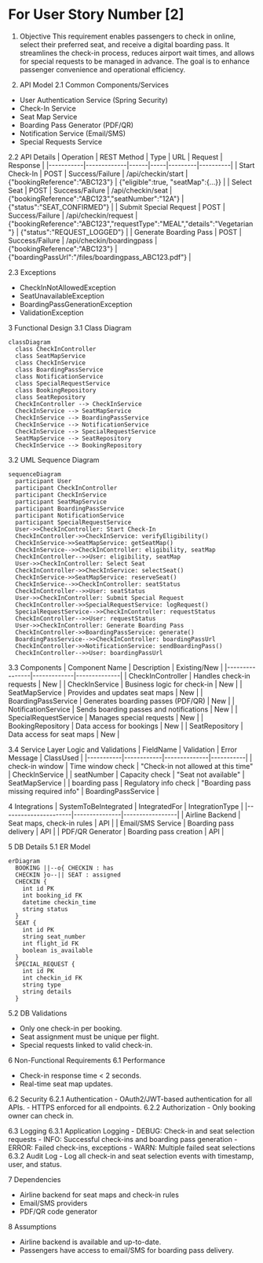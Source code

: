 # For User Story Number [2]
1. Objective
This requirement enables passengers to check in online, select their preferred seat, and receive a digital boarding pass. It streamlines the check-in process, reduces airport wait times, and allows for special requests to be managed in advance. The goal is to enhance passenger convenience and operational efficiency.

2. API Model
  2.1 Common Components/Services
  - User Authentication Service (Spring Security)
  - Check-In Service
  - Seat Map Service
  - Boarding Pass Generator (PDF/QR)
  - Notification Service (Email/SMS)
  - Special Requests Service

  2.2 API Details
  | Operation | REST Method | Type | URL | Request | Response |
  |-----------|-------------|------|-----|---------|----------|
  | Start Check-In | POST | Success/Failure | /api/checkin/start | {"bookingReference":"ABC123"} | {"eligible":true, "seatMap":{...}} |
  | Select Seat | POST | Success/Failure | /api/checkin/seat | {"bookingReference":"ABC123","seatNumber":"12A"} | {"status":"SEAT_CONFIRMED"} |
  | Submit Special Request | POST | Success/Failure | /api/checkin/request | {"bookingReference":"ABC123","requestType":"MEAL","details":"Vegetarian"} | {"status":"REQUEST_LOGGED"} |
  | Generate Boarding Pass | POST | Success/Failure | /api/checkin/boardingpass | {"bookingReference":"ABC123"} | {"boardingPassUrl":"/files/boardingpass_ABC123.pdf"} |

  2.3 Exceptions
  - CheckInNotAllowedException
  - SeatUnavailableException
  - BoardingPassGenerationException
  - ValidationException

3 Functional Design
  3.1 Class Diagram
  ```mermaid
  classDiagram
    class CheckInController
    class SeatMapService
    class CheckInService
    class BoardingPassService
    class NotificationService
    class SpecialRequestService
    class BookingRepository
    class SeatRepository
    CheckInController --> CheckInService
    CheckInService --> SeatMapService
    CheckInService --> BoardingPassService
    CheckInService --> NotificationService
    CheckInService --> SpecialRequestService
    SeatMapService --> SeatRepository
    CheckInService --> BookingRepository
  ```

  3.2 UML Sequence Diagram
  ```mermaid
  sequenceDiagram
    participant User
    participant CheckInController
    participant CheckInService
    participant SeatMapService
    participant BoardingPassService
    participant NotificationService
    participant SpecialRequestService
    User->>CheckInController: Start Check-In
    CheckInController->>CheckInService: verifyEligibility()
    CheckInService->>SeatMapService: getSeatMap()
    CheckInService-->>CheckInController: eligibility, seatMap
    CheckInController-->>User: eligibility, seatMap
    User->>CheckInController: Select Seat
    CheckInController->>CheckInService: selectSeat()
    CheckInService->>SeatMapService: reserveSeat()
    CheckInService-->>CheckInController: seatStatus
    CheckInController-->>User: seatStatus
    User->>CheckInController: Submit Special Request
    CheckInController->>SpecialRequestService: logRequest()
    SpecialRequestService-->>CheckInController: requestStatus
    CheckInController-->>User: requestStatus
    User->>CheckInController: Generate Boarding Pass
    CheckInController->>BoardingPassService: generate()
    BoardingPassService-->>CheckInController: boardingPassUrl
    CheckInController->>NotificationService: sendBoardingPass()
    CheckInController-->>User: boardingPassUrl
  ```

  3.3 Components
  | Component Name | Description | Existing/New |
  |----------------|-------------|--------------|
  | CheckInController | Handles check-in requests | New |
  | CheckInService | Business logic for check-in | New |
  | SeatMapService | Provides and updates seat maps | New |
  | BoardingPassService | Generates boarding passes (PDF/QR) | New |
  | NotificationService | Sends boarding passes and notifications | New |
  | SpecialRequestService | Manages special requests | New |
  | BookingRepository | Data access for bookings | New |
  | SeatRepository | Data access for seat maps | New |

  3.4 Service Layer Logic and Validations
  | FieldName | Validation | Error Message | ClassUsed |
  |-----------|------------|--------------|-----------|
  | check-in window | Time window check | "Check-in not allowed at this time" | CheckInService |
  | seatNumber | Capacity check | "Seat not available" | SeatMapService |
  | boarding pass | Regulatory info check | "Boarding pass missing required info" | BoardingPassService |

4 Integrations
  | SystemToBeIntegrated | IntegratedFor | IntegrationType |
  |----------------------|---------------|-----------------|
  | Airline Backend | Seat maps, check-in rules | API |
  | Email/SMS Service | Boarding pass delivery | API |
  | PDF/QR Generator | Boarding pass creation | API |

5 DB Details
  5.1 ER Model
  ```mermaid
  erDiagram
    BOOKING ||--o{ CHECKIN : has
    CHECKIN }o--|| SEAT : assigned
    CHECKIN {
      int id PK
      int booking_id FK
      datetime checkin_time
      string status
    }
    SEAT {
      int id PK
      string seat_number
      int flight_id FK
      boolean is_available
    }
    SPECIAL_REQUEST {
      int id PK
      int checkin_id FK
      string type
      string details
    }
  ```

  5.2 DB Validations
  - Only one check-in per booking.
  - Seat assignment must be unique per flight.
  - Special requests linked to valid check-in.

6 Non-Functional Requirements
  6.1 Performance
  - Check-in response time < 2 seconds.
  - Real-time seat map updates.

  6.2 Security
    6.2.1 Authentication
    - OAuth2/JWT-based authentication for all APIs.
    - HTTPS enforced for all endpoints.
    6.2.2 Authorization
    - Only booking owner can check in.

  6.3 Logging
    6.3.1 Application Logging
    - DEBUG: Check-in and seat selection requests
    - INFO: Successful check-ins and boarding pass generation
    - ERROR: Failed check-ins, exceptions
    - WARN: Multiple failed seat selections
    6.3.2 Audit Log
    - Log all check-in and seat selection events with timestamp, user, and status.

7 Dependencies
  - Airline backend for seat maps and check-in rules
  - Email/SMS providers
  - PDF/QR code generator

8 Assumptions
  - Airline backend is available and up-to-date.
  - Passengers have access to email/SMS for boarding pass delivery.
